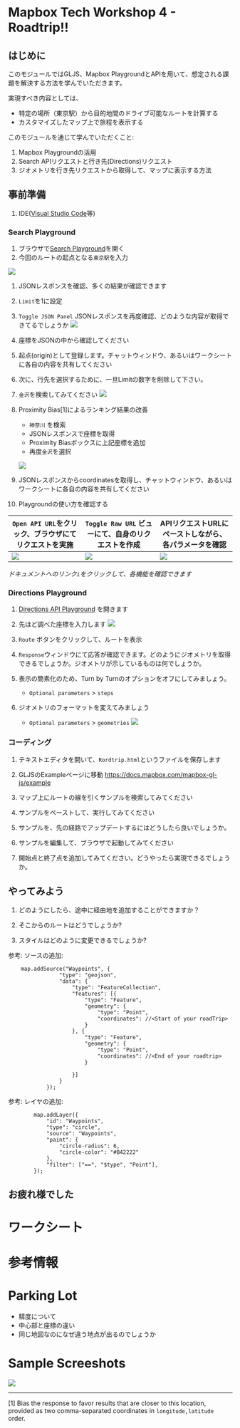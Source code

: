 # Mapbox Tech Workshop 4 - Roadtrip!!

## はじめに

このモジュールではGLJS、Mapbox PlaygroundとAPIを用いて、想定される課題を解決する方法を学んでいただきます。

実現すべき内容としては、

- 特定の場所（東京駅）から目的地間のドライブ可能なルートを計算する
- カスタマイズしたマップ上で旅程を表示する

このモジュールを通じて学んでいただくこと:

1. Mapbox Playgroundの活用
2. Search APIリクエストと行き先(Directions)リクエスト
3. ジオメトリを行き先リクエストから取得して、マップに表示する方法

## 事前準備
1. IDE([Visual Studio Code](https://code.visualstudio.com/)等)

### Search Playground
1. ブラウザで[Search Playground](https://docs.mapbox.com/search-playground/#{%22url%22:%22%22,%22index%22:%22mapbox.places%22,%22approx%22:true,%22staging%22:false,%22onCountry%22:true,%22onType%22:true,%22onProximity%22:true,%22onBBOX%22:true,%22onLimit%22:true,%22onLanguage%22:true,%22countries%22:[],%22proximity%22:%22%22,%22typeToggle%22:{%22country%22:false,%22region%22:false,%22district%22:false,%22postcode%22:false,%22locality%22:false,%22place%22:false,%22neighborhood%22:false,%22address%22:false,%22poi%22:false},%22types%22:[],%22bbox%22:%22%22,%22limit%22:%22%22,%22autocomplete%22:true,%22languages%22:[],%22languageStrict%22:false,%22onDebug%22:false,%22selectedLayer%22:%22%22,%22debugClick%22:{},%22localsearch%22:false,%22query%22:%22%22})を開く
1. 今回のルートの起点となる`東京駅`を入力

![](./assets/searchbox1.png)

1. JSONレスポンスを確認、多くの結果が確認できます
1. `Limit`を1に設定
1. `Toggle JSON Panel` JSONレスポンスを再度確認、どのような内容が取得できてるでしょうか
![](./assets/toggle_json1.png)

1. 座標をJSONの中から確認してください
1. 起点(origin)として登録します。チャットウィンドウ、あるいはワークシートに各自の内容を共有してください
1. 次に、行先を選択するために、一旦Limitの数字を削除して下さい。
1. `金沢`を検索してみてください
![](./assets/searchbox2.png)

1. Proximity Bias[1]によるランキング結果の改善

    - `神奈川` を検索
    - JSONレスポンスで座標を取得
    - Proximity Biasボックスに上記座標を追加
    - 再度`金沢`を選択
    
    ![](./assets/searchbox3.png)

1. JSONレスポンスからcoordinatesを取得し、チャットウィンドウ、あるいはワークシートに各自の内容を共有してください
1. Playgroundの使い方を確認する

|`Open API URL`をクリック、ブラウザにてリクエストを実施|`Toggle Raw URL` ビューにて、自身のリクエストを作成|APIリクエストURLにペーストしながら、各パラメータを確認|
|-|-|-|
|![](./assets/open_api_url.png)|![](./assets/raw_url.png)|![](./assets/paste_url.png)|

*ドキュメントへのリンク`i`をクリックして、各機能を確認できます*

### Directions Playground
1. [Directions API Playground](https://docs.mapbox.com/playground/directions/) を開きます
1. 先ほど調べた座標を入力します
![](./assets/direction1.png)

1.  `Route` ボタンをクリックして、ルートを表示

1. `Response`ウィンドウにて応答が確認できます。どのようにジオメトリを取得できるでしょうか。ジオメトリが示しているものは何でしょうか。  

1. 表示の簡素化のため、Turn by Turnのオプションをオフにしてみましょう。
    - `Optional parameters` > `steps`

1. ジオメトリのフォーマットを変えてみましょう
    - `Optional parameters` > `geometries`
![](https://paper-attachments.dropbox.com/s_4687F998018EA7AF8DF303F98A863408265076DBC07F1EA2F9121E7FE3F8423D_1578896491976_image.png)

### コーディング
1. テキストエディタを開いて、`Rordtrip.html`というファイルを保存します
2. GLJSのExampleページに移動
    https://docs.mapbox.com/mapbox-gl-js/example

1. マップ上にルートの線を引くサンプルを検索してみてください
2. サンプルをペーストして、実行してみてください
3. サンプルを、先の経路でアップデートするにはどうしたら良いでしょうか。
4. サンプルを編集して、ブラウザで起動してみてください
5. 開始点と終了点を追加してみてください。どうやったら実現できるでしょうか。



## やってみよう
1. どのようにしたら、途中に経由地を追加することができますか？

1. そこからのルートはどうでしょうか?

1. スタイルはどのように変更できるでしょうか?

参考: ソースの追加:

```
    map.addSource("Waypoints", {
                "type": "geojson",
                "data": {
                    "type": "FeatureCollection",
                    "features": [{
                        "type": "Feature",
                        "geometry": {
                            "type": "Point",
                            "coordinates": //<Start of your roadTrip>
                        }
                    }, {
                        "type": "Feature",
                        "geometry": {
                            "type": "Point",
                            "coordinates": //<End of your roadtrip>
                        }

                    }]
                }
            });
```


参考: レイヤの追加:

```
        map.addLayer({
            "id": "Waypoints",
            "type": "circle",
            "source": "Waypoints",
            "paint": {
                "circle-radius": 6,
                "circle-color": "#B42222"
            },
            "filter": ["==", "$type", "Point"],
        });

```

## お疲れ様でした

# ワークシート


# 参考情報


# Parking Lot
- 精度について
- 中心部と座標の違い
- 同じ地図なのになぜ違う地点が出るのでしょうか


# Sample Screeshots


![](./assets/screenshots.png)


----------

[1]
Bias the response to favor results that are closer to this location, provided as two comma-separated coordinates in `longitude,latitude` order.
